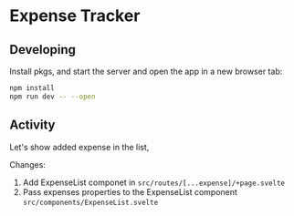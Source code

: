 # Expense Tracker

## Developing

Install pkgs, and start the server and open the app in a new browser tab:

```bash
npm install
npm run dev -- --open
```

## Activity
Let's show added expense in the list,

Changes:
1. Add ExpenseList componet in ```src/routes/[...expense]/+page.svelte```
2. Pass expenses properties to the ExpenseList component ```src/components/ExpenseList.svelte```
